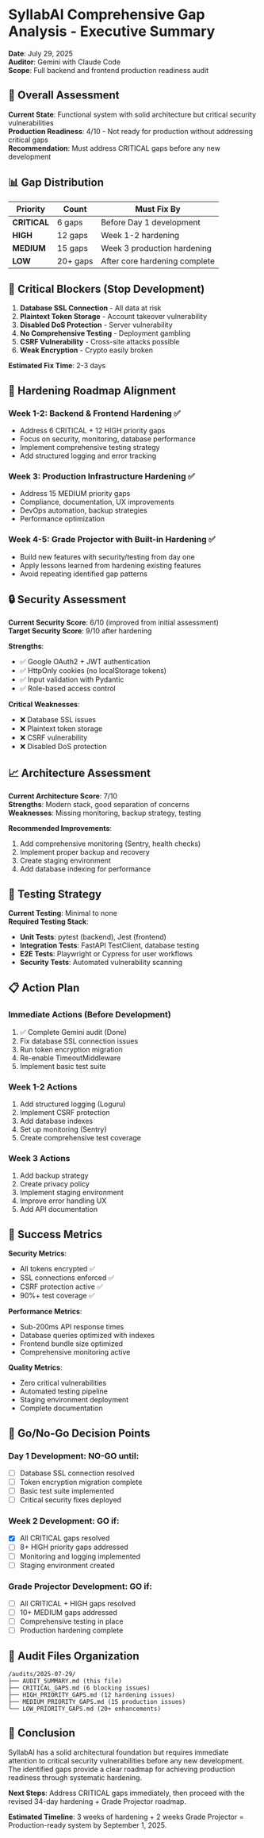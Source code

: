 # SyllabAI Comprehensive Gap Analysis - Executive Summary
**Date**: July 29, 2025  
**Auditor**: Gemini with Claude Code  
**Scope**: Full backend and frontend production readiness audit

## 🎯 Overall Assessment

**Current State**: Functional system with solid architecture but critical security vulnerabilities  
**Production Readiness**: 4/10 - Not ready for production without addressing critical gaps  
**Recommendation**: Must address CRITICAL gaps before any new development

## 📊 Gap Distribution

| Priority | Count | Must Fix By |
|----------|-------|-------------|
| **CRITICAL** | 6 gaps | Before Day 1 development |
| **HIGH** | 12 gaps | Week 1-2 hardening |
| **MEDIUM** | 15 gaps | Week 3 production hardening |
| **LOW** | 20+ gaps | After core hardening complete |

## 🚨 Critical Blockers (Stop Development)

1. **Database SSL Connection** - All data at risk
2. **Plaintext Token Storage** - Account takeover vulnerability  
3. **Disabled DoS Protection** - Server vulnerability
4. **No Comprehensive Testing** - Deployment gambling
5. **CSRF Vulnerability** - Cross-site attacks possible
6. **Weak Encryption** - Crypto easily broken

**Estimated Fix Time**: 2-3 days

## 🎯 Hardening Roadmap Alignment

### Week 1-2: Backend & Frontend Hardening ✅
- Address 6 CRITICAL + 12 HIGH priority gaps
- Focus on security, monitoring, database performance
- Implement comprehensive testing strategy
- Add structured logging and error tracking

### Week 3: Production Infrastructure Hardening ✅  
- Address 15 MEDIUM priority gaps
- Compliance, documentation, UX improvements
- DevOps automation, backup strategies
- Performance optimization

### Week 4-5: Grade Projector with Built-in Hardening ✅
- Build new features with security/testing from day one
- Apply lessons learned from hardening existing features
- Avoid repeating identified gap patterns

## 🔒 Security Assessment

**Current Security Score**: 6/10 (improved from initial assessment)  
**Target Security Score**: 9/10 after hardening

**Strengths**:
- ✅ Google OAuth2 + JWT authentication
- ✅ HttpOnly cookies (no localStorage tokens)
- ✅ Input validation with Pydantic
- ✅ Role-based access control

**Critical Weaknesses**:
- ❌ Database SSL issues
- ❌ Plaintext token storage  
- ❌ CSRF vulnerability
- ❌ Disabled DoS protection

## 📈 Architecture Assessment

**Current Architecture Score**: 7/10  
**Strengths**: Modern stack, good separation of concerns  
**Weaknesses**: Missing monitoring, backup strategy, testing

**Recommended Improvements**:
1. Add comprehensive monitoring (Sentry, health checks)
2. Implement proper backup and recovery
3. Create staging environment
4. Add database indexing for performance

## 🧪 Testing Strategy

**Current Testing**: Minimal to none  
**Required Testing Stack**:
- **Unit Tests**: pytest (backend), Jest (frontend)
- **Integration Tests**: FastAPI TestClient, database testing
- **E2E Tests**: Playwright or Cypress for user workflows
- **Security Tests**: Automated vulnerability scanning

## 📋 Action Plan

### Immediate Actions (Before Development)
1. ✅ Complete Gemini audit (Done)
2. Fix database SSL connection issues
3. Run token encryption migration
4. Re-enable TimeoutMiddleware
5. Implement basic test suite

### Week 1-2 Actions
1. Add structured logging (Loguru)
2. Implement CSRF protection
3. Add database indexes
4. Set up monitoring (Sentry)
5. Create comprehensive test coverage

### Week 3 Actions  
1. Add backup strategy
2. Create privacy policy
3. Implement staging environment
4. Improve error handling UX
5. Add API documentation

## 🎯 Success Metrics

**Security Metrics**:
- All tokens encrypted ✅
- SSL connections enforced ✅
- CSRF protection active ✅
- 90%+ test coverage ✅

**Performance Metrics**:
- Sub-200ms API response times
- Database queries optimized with indexes
- Frontend bundle size optimized
- Comprehensive monitoring active

**Quality Metrics**:
- Zero critical vulnerabilities
- Automated testing pipeline
- Staging environment deployment
- Complete documentation

## 🚦 Go/No-Go Decision Points

### Day 1 Development: NO-GO until:
- [ ] Database SSL connection resolved
- [ ] Token encryption migration complete  
- [ ] Basic test suite implemented
- [ ] Critical security fixes deployed

### Week 2 Development: GO if:
- [x] All CRITICAL gaps resolved
- [ ] 8+ HIGH priority gaps addressed
- [ ] Monitoring and logging implemented
- [ ] Staging environment created

### Grade Projector Development: GO if:
- [ ] All CRITICAL + HIGH gaps resolved
- [ ] 10+ MEDIUM gaps addressed  
- [ ] Comprehensive testing in place
- [ ] Production hardening complete

## 📁 Audit Files Organization

```
/audits/2025-07-29/
├── AUDIT_SUMMARY.md (this file)
├── CRITICAL_GAPS.md (6 blocking issues)
├── HIGH_PRIORITY_GAPS.md (12 hardening issues)  
├── MEDIUM_PRIORITY_GAPS.md (15 production issues)
└── LOW_PRIORITY_GAPS.md (20+ enhancements)
```

## 🎉 Conclusion

SyllabAI has a solid architectural foundation but requires immediate attention to critical security vulnerabilities before any new development. The identified gaps provide a clear roadmap for achieving production readiness through systematic hardening.

**Next Steps**: Address CRITICAL gaps immediately, then proceed with the revised 34-day hardening + Grade Projector roadmap.

**Estimated Timeline**: 3 weeks of hardening + 2 weeks Grade Projector = Production-ready system by September 1, 2025.